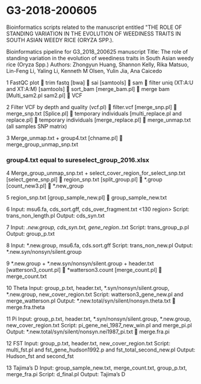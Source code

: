 # G3-2018-200605
Bioinformatics scripts related to the manuscript entitled "THE ROLE OF STANDING VARIATION IN THE EVOLUTION OF WEEDINESS TRAITS IN SOUTH ASIAN WEEDY RICE (ORYZA SPP.).

Bioinformatics pipeline for G3_2018_200625 manuscript
Title: The role of standing variation in the evolution of weediness traits in South Asian weedy rice (Oryza Spp.)
Authors: Zhongyun Huang, Shannon Kelly, Rika Matsuo, Lin-Feng Li, Yaling Li, Kenneth M Olsen, Yulin Jia, Ana Caicedo


1	FastQC plot  trim fastq [bwa]  sai [samtools]  sam  filter uniq (XT:A:U and XT:A:M) [samtools]  sort_bam [merge_bam.pl]  merge bam [Multi_sam2.pl sam2.pl]  VCF

2	Filter VCF by depth and quality (vcf.pl)  filter.vcf [merge_snp.pl]  merge_snp.txt [Splice.pl]  temporary individuals [multi_replace.pl and replace.pl]  temporary individuals [merge_replace.pl]  merge_unmap.txt (all samples SNP matrix)

3	Merge_unmap.txt + group4.txt [chname.pl]  merge_group_unmap_snp.txt
### group4.txt equal to sureselect_group_2016.xlsx ###

4	Merge_group_unmap_snp.txt + select_cover_region_for_select_snp.txt [select_gene_snp.pl]  region_snp.txt [split_group.pl]  *.group [count_new3.pl]  *.new_group

5	region_snp.txt [group_sample_new.pl]  group_sample_new.txt

6	Input: msu6.fa, cds_sort.gff, cds_over_fragment.txt <130 region>
Script: trans_non_length.pl
Output: cds_syn.txt

7	Input: *.new.group, cds_syn.txt, gene_region.*.txt
Script: trans_group_p.pl
Output: group_p.txt

8	Input: *.new.group, msu6.fa, cds.sort.gff
Script: trans_non_new.pl
Output: *.new.syn/nonsyn/silent.group

9	*.new.group + *.new.syn/nonsyn/silent.group + header.txt [watterson3_count.pl]  *watterson3.count [merge_count.pl]  merge_count.txt

10	Theta
Input: group_p.txt, header.txt, *.syn/nonsyn/silent.group, *.new.group, new_cover_region.txt
Script: watterson3_gene_new.pl and merge_watterson.pl
Output: *.new.total/syn/silent/nonsyn.theta.txt  merge.fra.theta

11	Pi
Input: group_p.txt, header.txt, *.syn/nonsyn/silent.group, *.new.group, new_cover_region.txt 
Script: pi_gene_nei_1987_new_win.pl and merge_pi.pl
Output: *.new.total/syn/silent/nonsyn.nei1987_pi.txt  merge.fra.pi

12	FST
Input: group_p.txt, header.txt, new_cover_region.txt
Script: multi_fst.pl and fst_gene_hudson1992.p and fst_total_second_new.pl 
Output: Hudson_fst and second_fst

13	Tajima’s D
Input: group_sample_new.txt, merge_count.txt, group_p.txt, merge_fra.pi
Script: d_final.pl
Output: Tajima’s D

